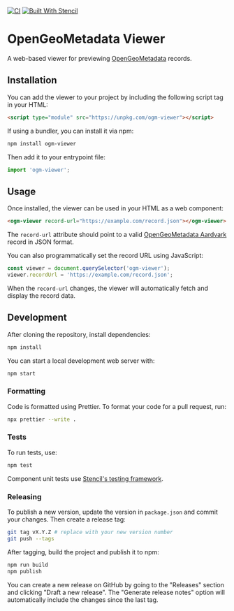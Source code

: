 [![CI](https://github.com/OpenGeoMetadata/ogm-viewer/actions/workflows/ci.yml/badge.svg)](https://github.com/OpenGeoMetadata/ogm-viewer/actions/workflows/ci.yml)
[![Built With Stencil](https://img.shields.io/badge/-Built%20With%20Stencil-16161d.svg?logo=data%3Aimage%2Fsvg%2Bxml%3Bbase64%2CPD94bWwgdmVyc2lvbj0iMS4wIiBlbmNvZGluZz0idXRmLTgiPz4KPCEtLSBHZW5lcmF0b3I6IEFkb2JlIElsbHVzdHJhdG9yIDE5LjIuMSwgU1ZHIEV4cG9ydCBQbHVnLUluIC4gU1ZHIFZlcnNpb246IDYuMDAgQnVpbGQgMCkgIC0tPgo8c3ZnIHZlcnNpb249IjEuMSIgaWQ9IkxheWVyXzEiIHhtbG5zPSJodHRwOi8vd3d3LnczLm9yZy8yMDAwL3N2ZyIgeG1sbnM6eGxpbms9Imh0dHA6Ly93d3cudzMub3JnLzE5OTkveGxpbmsiIHg9IjBweCIgeT0iMHB4IgoJIHZpZXdCb3g9IjAgMCA1MTIgNTEyIiBzdHlsZT0iZW5hYmxlLWJhY2tncm91bmQ6bmV3IDAgMCA1MTIgNTEyOyIgeG1sOnNwYWNlPSJwcmVzZXJ2ZSI%2BCjxzdHlsZSB0eXBlPSJ0ZXh0L2NzcyI%2BCgkuc3Qwe2ZpbGw6I0ZGRkZGRjt9Cjwvc3R5bGU%2BCjxwYXRoIGNsYXNzPSJzdDAiIGQ9Ik00MjQuNywzNzMuOWMwLDM3LjYtNTUuMSw2OC42LTkyLjcsNjguNkgxODAuNGMtMzcuOSwwLTkyLjctMzAuNy05Mi43LTY4LjZ2LTMuNmgzMzYuOVYzNzMuOXoiLz4KPHBhdGggY2xhc3M9InN0MCIgZD0iTTQyNC43LDI5Mi4xSDE4MC40Yy0zNy42LDAtOTIuNy0zMS05Mi43LTY4LjZ2LTMuNkgzMzJjMzcuNiwwLDkyLjcsMzEsOTIuNyw2OC42VjI5Mi4xeiIvPgo8cGF0aCBjbGFzcz0ic3QwIiBkPSJNNDI0LjcsMTQxLjdIODcuN3YtMy42YzAtMzcuNiw1NC44LTY4LjYsOTIuNy02OC42SDMzMmMzNy45LDAsOTIuNywzMC43LDkyLjcsNjguNlYxNDEuN3oiLz4KPC9zdmc%2BCg%3D%3D&colorA=16161d&style=flat-square)](https://stenciljs.com)

# OpenGeoMetadata Viewer

A web-based viewer for previewing [OpenGeoMetadata](https://opengeometadata.org/) records.

## Installation

You can add the viewer to your project by including the following script tag in your HTML:

```html
<script type="module" src="https://unpkg.com/ogm-viewer"></script>
```

If using a bundler, you can install it via npm:

```bash
npm install ogm-viewer
```

Then add it to your entrypoint file:

```javascript
import 'ogm-viewer';
```

## Usage

Once installed, the viewer can be used in your HTML as a web component:

```html
<ogm-viewer record-url="https://example.com/record.json"></ogm-viewer>
```

The `record-url` attribute should point to a valid [OpenGeoMetadata Aardvark](https://opengeometadata.org/ogm-aardvark/) record in JSON format.

You can also programmatically set the record URL using JavaScript:

```javascript
const viewer = document.querySelector('ogm-viewer');
viewer.recordUrl = 'https://example.com/record.json';
```

When the `record-url` changes, the viewer will automatically fetch and display the record data.

## Development

After cloning the repository, install dependencies:

```bash
npm install
```

You can start a local development web server with:

```bash
npm start
```

### Formatting

Code is formatted using Prettier. To format your code for a pull request, run:

```bash
npx prettier --write .
```

### Tests

To run tests, use:

```bash
npm test
```

Component unit tests use [Stencil's testing framework](https://stenciljs.com/docs/unit-testing).

### Releasing

To publish a new version, update the version in `package.json` and commit your changes. Then create a release tag:

```bash
git tag vX.Y.Z # replace with your new version number
git push --tags
```

After tagging, build the project and publish it to npm:

```bash
npm run build
npm publish
```

You can create a new release on GitHub by going to the "Releases" section and clicking "Draft a new release". The "Generate release notes" option will automatically include the changes since the last tag.

